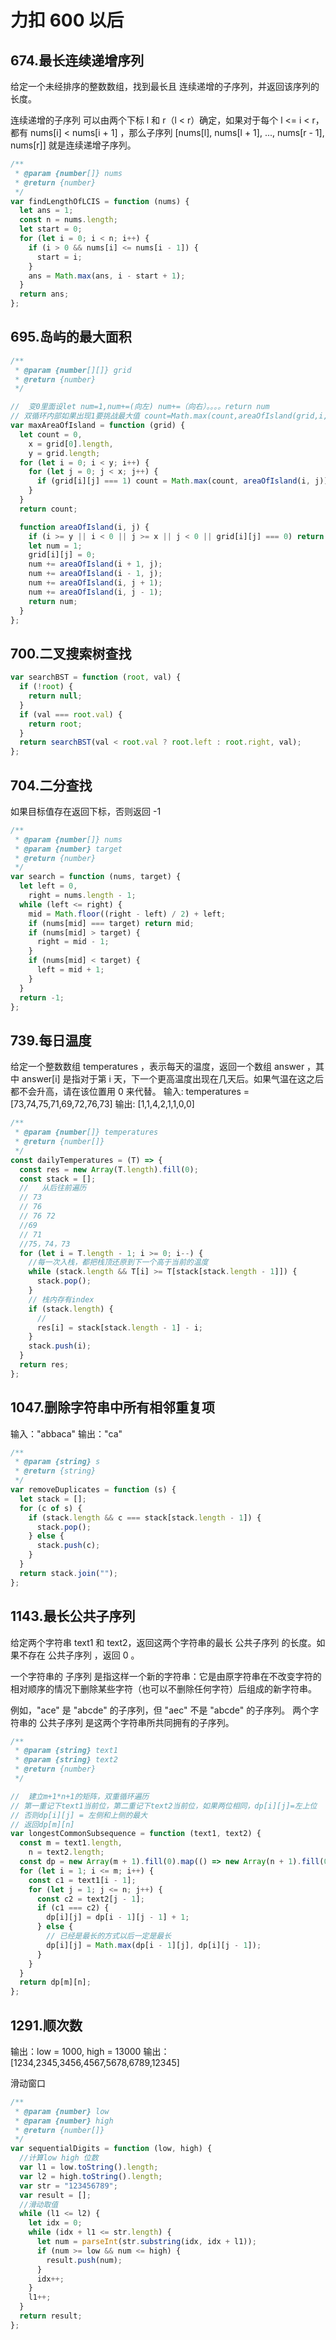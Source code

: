 # 力扣 600 以后

## 674.最长连续递增序列

给定一个未经排序的整数数组，找到最长且 连续递增的子序列，并返回该序列的长度。

连续递增的子序列 可以由两个下标 l 和 r（l < r）确定，如果对于每个 l <= i < r，都有 nums[i] < nums[i + 1] ，那么子序列 [nums[l], nums[l + 1], ..., nums[r - 1], nums[r]] 就是连续递增子序列。

```js
/**
 * @param {number[]} nums
 * @return {number}
 */
var findLengthOfLCIS = function (nums) {
  let ans = 1;
  const n = nums.length;
  let start = 0;
  for (let i = 0; i < n; i++) {
    if (i > 0 && nums[i] <= nums[i - 1]) {
      start = i;
    }
    ans = Math.max(ans, i - start + 1);
  }
  return ans;
};
```

## 695.岛屿的最大面积

```js
/**
 * @param {number[][]} grid
 * @return {number}
 */

//  变0里面设let num=1,num+=(向左) num+=（向右）。。。。return num
// 双循环内部如果出现1要挑战最大值 count=Math.max(count,areaOfIsland(grid,i,j,y,x))
var maxAreaOfIsland = function (grid) {
  let count = 0,
    x = grid[0].length,
    y = grid.length;
  for (let i = 0; i < y; i++) {
    for (let j = 0; j < x; j++) {
      if (grid[i][j] === 1) count = Math.max(count, areaOfIsland(i, j));
    }
  }
  return count;

  function areaOfIsland(i, j) {
    if (i >= y || i < 0 || j >= x || j < 0 || grid[i][j] === 0) return 0;
    let num = 1;
    grid[i][j] = 0;
    num += areaOfIsland(i + 1, j);
    num += areaOfIsland(i - 1, j);
    num += areaOfIsland(i, j + 1);
    num += areaOfIsland(i, j - 1);
    return num;
  }
};
```

## 700.二叉搜索树查找

```js
var searchBST = function (root, val) {
  if (!root) {
    return null;
  }
  if (val === root.val) {
    return root;
  }
  return searchBST(val < root.val ? root.left : root.right, val);
};
```

## 704.二分查找

如果目标值存在返回下标，否则返回 -1

```js
/**
 * @param {number[]} nums
 * @param {number} target
 * @return {number}
 */
var search = function (nums, target) {
  let left = 0,
    right = nums.length - 1;
  while (left <= right) {
    mid = Math.floor((right - left) / 2) + left;
    if (nums[mid] === target) return mid;
    if (nums[mid] > target) {
      right = mid - 1;
    }
    if (nums[mid] < target) {
      left = mid + 1;
    }
  }
  return -1;
};
```

## 739.每日温度

给定一个整数数组 temperatures ，表示每天的温度，返回一个数组 answer ，其中 answer[i] 是指对于第 i 天，下一个更高温度出现在几天后。如果气温在这之后都不会升高，请在该位置用 0 来代替。
输入: temperatures = [73,74,75,71,69,72,76,73]
输出: [1,1,4,2,1,1,0,0]

```js
/**
 * @param {number[]} temperatures
 * @return {number[]}
 */
const dailyTemperatures = (T) => {
  const res = new Array(T.length).fill(0);
  const stack = [];
  //   从后往前遍历
  // 73
  // 76
  // 76 72
  //69
  // 71
  //75，74，73
  for (let i = T.length - 1; i >= 0; i--) {
    //每一次入栈，都把栈顶还原到下一个高于当前的温度
    while (stack.length && T[i] >= T[stack[stack.length - 1]]) {
      stack.pop();
    }
    // 栈内存有index
    if (stack.length) {
      //
      res[i] = stack[stack.length - 1] - i;
    }
    stack.push(i);
  }
  return res;
};
```

## 1047.删除字符串中所有相邻重复项

输入："abbaca"
输出："ca"

```js
/**
 * @param {string} s
 * @return {string}
 */
var removeDuplicates = function (s) {
  let stack = [];
  for (c of s) {
    if (stack.length && c === stack[stack.length - 1]) {
      stack.pop();
    } else {
      stack.push(c);
    }
  }
  return stack.join("");
};
```

## 1143.最长公共子序列

给定两个字符串 text1 和 text2，返回这两个字符串的最长 公共子序列 的长度。如果不存在 公共子序列 ，返回 0 。

一个字符串的 子序列 是指这样一个新的字符串：它是由原字符串在不改变字符的相对顺序的情况下删除某些字符（也可以不删除任何字符）后组成的新字符串。

例如，"ace" 是 "abcde" 的子序列，但 "aec" 不是 "abcde" 的子序列。
两个字符串的 公共子序列 是这两个字符串所共同拥有的子序列。

```js
/**
 * @param {string} text1
 * @param {string} text2
 * @return {number}
 */

//  建立m+1*n+1的矩阵，双重循环遍历
// 第一重记下text1当前位，第二重记下text2当前位，如果两位相同，dp[i][j]=左上位
// 否则dp[i][j] = 左侧和上侧的最大
// 返回dp[m][n]
var longestCommonSubsequence = function (text1, text2) {
  const m = text1.length,
    n = text2.length;
  const dp = new Array(m + 1).fill(0).map(() => new Array(n + 1).fill(0));
  for (let i = 1; i <= m; i++) {
    const c1 = text1[i - 1];
    for (let j = 1; j <= n; j++) {
      const c2 = text2[j - 1];
      if (c1 === c2) {
        dp[i][j] = dp[i - 1][j - 1] + 1;
      } else {
        // 已经是最长的方式以后一定是最长
        dp[i][j] = Math.max(dp[i - 1][j], dp[i][j - 1]);
      }
    }
  }
  return dp[m][n];
};
```

## 1291.顺次数

输出：low = 1000, high = 13000
输出：[1234,2345,3456,4567,5678,6789,12345]

滑动窗口

```js
/**
 * @param {number} low
 * @param {number} high
 * @return {number[]}
 */
var sequentialDigits = function (low, high) {
  //计算low high 位数
  var l1 = low.toString().length;
  var l2 = high.toString().length;
  var str = "123456789";
  var result = [];
  //滑动取值
  while (l1 <= l2) {
    let idx = 0;
    while (idx + l1 <= str.length) {
      let num = parseInt(str.substring(idx, idx + l1));
      if (num >= low && num <= high) {
        result.push(num);
      }
      idx++;
    }
    l1++;
  }
  return result;
};
```
